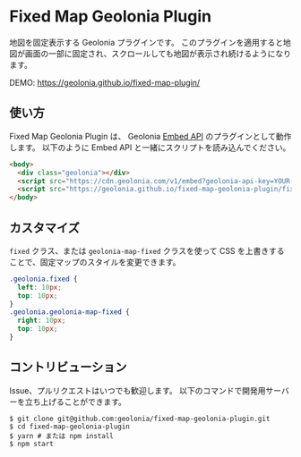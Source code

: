 # Fixed Map Geolonia Plugin

地図を固定表示する Geolonia プラグインです。
このプラグインを適用すると地図が画面の一部に固定され、スクロールしても地図が表示され続けるようになります。

DEMO: https://geolonia.github.io/fixed-map-plugin/

## 使い方

Fixed Map Geolonia Plugin は、 Geolonia [Embed API](https://docs.geolonia.com/embed-api/) のプラグインとして動作します。
以下のように Embed API と一緒にスクリプトを読み込んでください。

```html
<body>
  <div class="geolonia"></div>
  <script src="https://cdn.geolonia.com/v1/embed?geolonia-api-key=YOUR-API-KEY" />
  <script src="https://geolonia.github.io/fixed-map-geolonia-plugin/fixed-map-geolonia-plugin.min.js" />
</body>
```

## カスタマイズ

`fixed` クラス、または `geolonia-map-fixed` クラスを使って CSS を上書きすることで、固定マップのスタイルを変更できます。

```css
.geolonia.fixed {
  left: 10px;
  top: 10px;
}
.geolonia.geolonia-map-fixed {
  right: 10px;
  top: 10px;
}
```

## コントリビューション

Issue、プルリクエストはいつでも歓迎します。
以下のコマンドで開発用サーバーを立ち上げることができます。

```shell
$ git clone git@github.com:geolonia/fixed-map-geolonia-plugin.git
$ cd fixed-map-geolonia-plugin
$ yarn # または npm install
$ npm start
```
